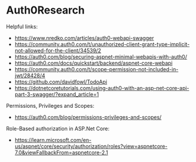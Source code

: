 # Auth0Research

Helpful links:
* https://www.nredko.com/articles/auth0-webapi-swagger
* https://community.auth0.com/t/unauthorized-client-grant-type-implicit-not-allowed-for-the-client/34539/2
* https://auth0.com/blog/securing-aspnet-minimal-webapis-with-auth0/
* https://auth0.com/docs/quickstart/backend/aspnet-core-webapi
* https://community.auth0.com/t/scope-permission-not-included-in-jwt/28428/4
* https://github.com/davidfowl/TodoApi
* https://dotnetcoretutorials.com/using-auth0-with-an-asp-net-core-api-part-3-swagger/?expand_article=1

Permissions, Privileges and Scopes: 
* https://auth0.com/blog/permissions-privileges-and-scopes/

Role-Based authorization in ASP.Net Core:
* https://learn.microsoft.com/en-us/aspnet/core/security/authorization/roles?view=aspnetcore-7.0&viewFallbackFrom=aspnetcore-2.1
